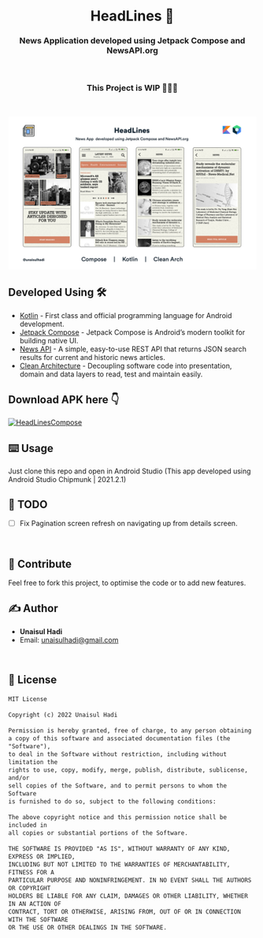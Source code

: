 <h1 align="center">HeadLines 📰</h1>
<h3 align="center">News Application developed using Jetpack Compose and NewsAPI.org</h3>
<br/>

<h3 align="center">This Project is WIP 👷‍♀️🚧</h1></br>

![App Cover](https://github.com/unaisulhadi/HeadLinesCompose/blob/main/art/screenshot.jpg?raw=true)

## Developed Using 🛠
- [Kotlin](https://kotlinlang.org/) - First class and official programming language for Android development.
- [Jetpack Compose](https://developer.android.com/jetpack/compose) - Jetpack Compose is Android’s modern toolkit for building native UI.
- [News API](https://newsapi.org) - A simple, easy-to-use REST API that returns JSON search results for current and historic news articles.
- [Clean Architecture](https://proandroiddev.com/android-clean-architecture-with-viewmodel-usecases-and-repositories-part-1-b9e63889a1aa) - Decoupling software code into presentation, domain and data layers to read, test and maintain easily.

## Download APK here 👇
[![HeadLinesCompose](https://img.shields.io/badge/HeadLines_Compose-APK-black.svg?style=for-the-badge&logo=android)]()

## ⌨️ Usage
Just clone this repo and open in Android Studio (This app developed using Android Studio Chipmunk | 2021.2.1)
<br />

## 🔰 TODO
- [ ] Fix Pagination screen refresh on navigating up from details screen.
<br />

## 🍰  Contribute  
Feel free to fork this project, to optimise the code or to add new features. 
<br />

## ✍️ Author
* <b>Unaisul Hadi</b>
* Email: unaisulhadi@gmail.com
<br />

## 📝 License
```
MIT License

Copyright (c) 2022 Unaisul Hadi

Permission is hereby granted, free of charge, to any person obtaining
a copy of this software and associated documentation files (the "Software"),
to deal in the Software without restriction, including without limitation the 
rights to use, copy, modify, merge, publish, distribute, sublicense, and/or 
sell copies of the Software, and to permit persons to whom the Software 
is furnished to do so, subject to the following conditions:

The above copyright notice and this permission notice shall be included in 
all copies or substantial portions of the Software.

THE SOFTWARE IS PROVIDED "AS IS", WITHOUT WARRANTY OF ANY KIND, EXPRESS OR IMPLIED, 
INCLUDING BUT NOT LIMITED TO THE WARRANTIES OF MERCHANTABILITY, FITNESS FOR A 
PARTICULAR PURPOSE AND NONINFRINGEMENT. IN NO EVENT SHALL THE AUTHORS OR COPYRIGHT 
HOLDERS BE LIABLE FOR ANY CLAIM, DAMAGES OR OTHER LIABILITY, WHETHER IN AN ACTION OF 
CONTRACT, TORT OR OTHERWISE, ARISING FROM, OUT OF OR IN CONNECTION WITH THE SOFTWARE
OR THE USE OR OTHER DEALINGS IN THE SOFTWARE.
```
